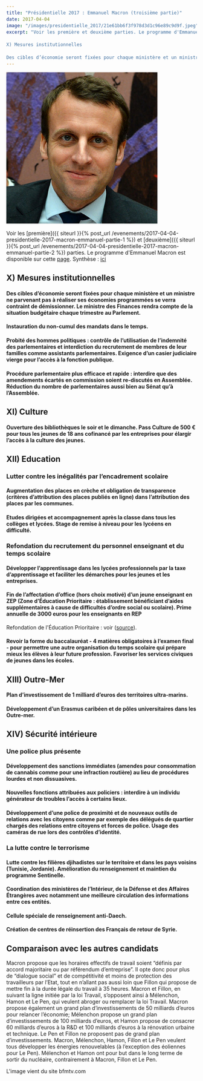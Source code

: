 ```yaml
---
title: "Présidentielle 2017 : Emmanuel Macron (troisième partie)"
date: 2017-04-04
image: "/images/presidentielle_2017/21e61bb6f3f978d3d1c96e89c9d9f.jpeg"
excerpt: "Voir les première et deuxième parties. Le programme d'Emmanuel Macron est disponible sur cette page. Synthèse : ici

X) Mesures institutionnelles

Des cibles d’économie seront fixées pour chaque ministère et un ministre ne parvenant pas à réaliser ses économies programmées se verra..."
---
```


![Emmanuel Macron](/images/presidentielle_2017/21e61bb6f3f978d3d1c96e89c9d9f.jpeg)

Voir les [première]({{ siteurl }}{% post_url /evenements/2017-04-04-presidentielle-2017-macron-emmanuel-partie-1 %}) et [deuxième]({{ siteurl }}{% post_url /evenements/2017-04-04-presidentielle-2017-macron-emmanuel-partie-2 %}) parties. Le programme d'Emmanuel Macron est disponible sur cette [page](http://www.en-marche.fr/emmanuel-macron/le-programme). Synthèse : [ici](http://www.cnewsmatin.fr/politique/2017-03-19/presidentielle-2017-le-programme-demmanuel-macron-744341)

## X) Mesures institutionnelles ##

#### Des cibles d’économie seront fixées pour chaque ministère et un ministre ne parvenant pas à réaliser ses économies programmées se verra contraint de démissionner. Le ministre des Finances rendra compte de la situation budgétaire chaque trimestre au Parlement. ####

#### Instauration du non-cumul des mandats dans le temps. ####

#### Probité des hommes politiques : contrôle de l’utilisation de l’indemnité des parlementaires et interdiction du recrutement de membres de leur familles comme assistants parlementaires. Exigence d’un casier judiciaire vierge pour l’accès à la fonction publique. ####

#### Procédure parlementaire plus efficace et rapide : interdire que des amendements écartés en commission soient re-discutés en Assemblée. Réduction du nombre de parlementaires aussi bien au Sénat qu’à l’Assemblée. ####

## XI) Culture ##

#### Ouverture des bibliothèques le soir et le dimanche. Pass Culture de 500 € pour tous les jeunes de 18 ans cofinancé par les entreprises pour élargir l’accès à la culture des jeunes. ####

## XII) Education ##

### Lutter contre les inégalités par l’encadrement scolaire ###

#### Augmentation des places en crèche et obligation de transparence (critères d’attribution des places publiés en ligne) dans l’attribution des places par les communes. ####

#### Etudes dirigées et accompagnement après la classe dans tous les collèges et lycées. Stage de remise à niveau pour les lycéens en difficulté. ####

### Refondation du recrutement du personnel enseignant et du temps scolaire ###

#### Développer l’apprentissage dans les lycées professionnels par la taxe d’apprentissage et faciliter les démarches pour les jeunes et les entreprises. ####

#### Fin de l’affectation d’office (hors choix motivé) d’un jeune enseignant en ZEP (Zone d’Éducation Prioritaire : établissement bénéficiant d’aides supplémentaires à cause de difficultés d’ordre social ou scolaire). Prime annuelle de 3000 euros pour les enseignants en REP ####

Refondation de l'Éducation Prioritaire : voir  ([source](http://eduscol.education.fr/cid52780/les-rep.html)).

#### Revoir la forme du baccalauréat - 4 matières obligatoires à l’examen final - pour permettre une autre organisation du temps scolaire qui prépare mieux les élèves à leur future profession. Favoriser les services civiques de jeunes dans les écoles. ####

## XIII) Outre-Mer ##

#### Plan d’investissement de 1 milliard d’euros des territoires ultra-marins. ####

#### Développement d’un Erasmus caribéen et de pôles universitaires dans les Outre-mer. ####

## XIV) Sécurité intérieure ##

### Une police plus présente ###

#### Développement des sanctions immédiates (amendes pour consommation de cannabis comme pour une infraction routière) au lieu de procédures lourdes et non dissuasives. ####

#### Nouvelles fonctions attribuées aux policiers : interdire à un individu générateur de troubles l’accès à certains lieux. ####

#### Développement d’une police de proximité et de nouveaux outils de relations avec les citoyens comme par exemple des délégués de quartier chargés des relations entre citoyens et forces de police. Usage des caméras de rue lors des contrôles d’identité. ####

### La lutte contre le terrorisme ###

#### Lutte contre les filières djihadistes sur le territoire et dans les pays voisins (Tunisie, Jordanie). Amélioration du renseignement et maintien du programme Sentinelle. ####

#### Coordination des ministères de l’Intérieur, de la Défense et des Affaires Étrangères avec notamment une meilleure circulation des informations entre ces entités. ####

#### Cellule spéciale de renseignement anti-Daech. ####

#### Création de centres de réinsertion des Français de retour de Syrie. ####

## Comparaison avec les autres candidats ##

Macron propose que les horaires effectifs de travail soient “définis par accord majoritaire ou par référendum d’entreprise”. Il opte donc pour plus de “dialogue social” et de compétitivité et moins de protection des travailleurs par l’Etat, tout en n’allant pas aussi loin que Fillon qui propose de mettre fin à la durée légale du travail à 35 heures. Macron et Fillon, en suivant la ligne initiée par la loi Travail, s’opposent ainsi à Mélenchon, Hamon et Le Pen, qui veulent abroger ou remplacer la loi Travail.
Macron propose également un grand plan d’investissements de 50 milliards d’euros pour relancer l’économie; Mélenchon propose un grand plan d’investissements de 100 milliards d’euros, et Hamon propose de consacrer 60 milliards d’euros à la R&D et 100 milliards d’euros à la rénovation urbaine et technique. Le Pen et Fillon ne proposent pas de grand plan d’investissements.
Macron, Mélenchon, Hamon, Fillon et Le Pen veulent tous développer les énergies renouvelables (à l’exception des éoliennes pour Le Pen). Mélenchon et Hamon ont pour but dans le long terme de sortir du nucléaire, contrairement à Macron, Fillon et Le Pen.

L'image vient du site bfmtv.com

